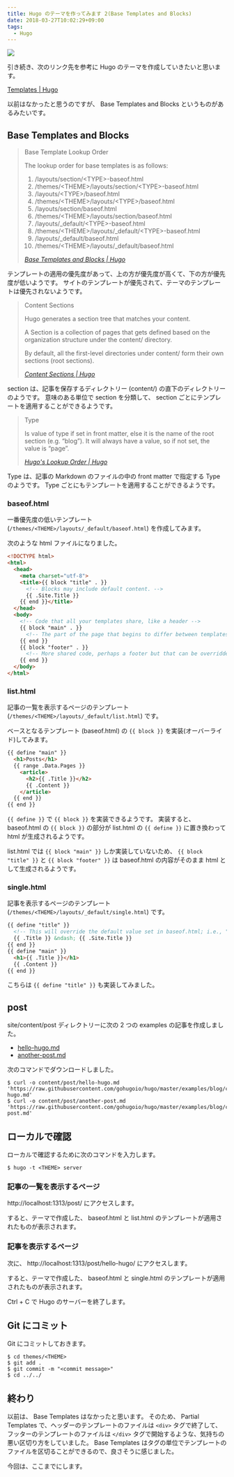 ```yaml
---
title: Hugo のテーマを作ってみます 2(Base Templates and Blocks)
date: 2018-03-27T10:02:29+09:00
tags:
  - Hugo
---
```


![](/img/116-01.png)

<!--more-->

引き続き、次のリンク先を参考に Hugo のテーマを作成していきたいと思います。

[Templates | Hugo](https://gohugo.io/templates/)

以前はなかったと思うのですが、 Base Templates and Blocks というものがあるみたいです。

## Base Templates and Blocks

> Base Template Lookup Order
>
> The lookup order for base templates is as follows:
>
> 1. /layouts/section/&lt;TYPE&gt;-baseof.html
> 1. /themes/&lt;THEME&gt;/layouts/section/&lt;TYPE&gt;-baseof.html
> 1. /layouts/&lt;TYPE&gt;/baseof.html
> 1. /themes/&lt;THEME&gt;/layouts/&lt;TYPE&gt;/baseof.html
> 1. /layouts/section/baseof.html
> 1. /themes/&lt;THEME&gt;/layouts/section/baseof.html
> 1. /layouts/_default/&lt;TYPE&gt;-baseof.html
> 1. /themes/&lt;THEME&gt;/layouts/_default/&lt;TYPE&gt;-baseof.html
> 1. /layouts/_default/baseof.html
> 1. /themes/&lt;THEME&gt;/layouts/_default/baseof.html
>
> <cite>[Base Templates and Blocks | Hugo](https://gohugo.io/templates/base/)</cite>

テンプレートの適用の優先度があって、上の方が優先度が高くて、下の方が優先度が低いようです。
サイトのテンプレートが優先されて、テーマのテンプレートは優先されないようです。

> Content Sections
>
> Hugo generates a section tree that matches your content.
>
> A Section is a collection of pages that gets defined based on the organization structure under the content/ directory.
>
> By default, all the first-level directories under content/ form their own sections (root sections).
>
> <cite>[Content Sections | Hugo](https://gohugo.io/content-management/sections/)</cite>

section は、記事を保存するディレクトリー (content/) の直下のディレクトリーのようです。
意味のある単位で section を分類して、 section ごとにテンプレートを適用することができるようです。

> Type
>
> Is value of type if set in front matter, else it is the name of the root section (e.g. “blog”). It will always have a value, so if not set, the value is “page”.
>
> <cite>[Hugo's Lookup Order | Hugo](https://gohugo.io/templates/lookup-order/)</cite>

Type は、記事の Markdown のファイルの中の front matter で指定する Type のようです。
Type ごとにもテンプレートを適用することができるようです。

### baseof.html

一番優先度の低いテンプレート (`/themes/<THEME>/layouts/_default/baseof.html`) を作成してみます。

次のような html ファイルになりました。

```html
<!DOCTYPE html>
<html>
  <head>
    <meta charset="utf-8">
    <title>{{ block "title" . }}
      <!-- Blocks may include default content. -->
      {{ .Site.Title }}
    {{ end }}</title>
  </head>
  <body>
    <!-- Code that all your templates share, like a header -->
    {{ block "main" . }}
      <!-- The part of the page that begins to differ between templates -->
    {{ end }}
    {{ block "footer" . }}
      <!-- More shared code, perhaps a footer but that can be overridden if need be in  -->
    {{ end }}
  </body>
</html>
```

### list.html

記事の一覧を表示するページのテンプレート (`/themes/<THEME>/layouts/_default/list.html`) です。

ベースとなるテンプレート (baseof.html) の `{{ block }}` を実装(オーバーライド)してみます。

```html
{{ define "main" }}
  <h1>Posts</h1>
  {{ range .Data.Pages }}
    <article>
      <h2>{{ .Title }}</h2>
      {{ .Content }}
    </article>
  {{ end }}
{{ end }}
```

`{{ define }}` で `{{ block }}` を実装できるようです。
実装すると、 baseof.html の `{{ block }}` の部分が list.html の `{{ define }}` に置き換わって html が生成されるようです。

list.html では `{{ block "main" }}` しか実装していないため、 `{{ block "title" }}` と `{{ block "footer" }}` は baseof.html の内容がそのまま html として生成されるようです。

### single.html

記事を表示するページのテンプレート (`/themes/<THEME>/layouts/_default/single.html`) です。

```html
{{ define "title" }}
  <!-- This will override the default value set in baseof.html; i.e., "{{.Site.Title}}" in the original example-->
  {{ .Title }} &ndash; {{ .Site.Title }}
{{ end }}
{{ define "main" }}
  <h1>{{ .Title }}</h1>
  {{ .Content }}
{{ end }}
```

こちらは `{{ define "title" }}` も実装してみました。

## post

site/content/post ディレクトリーに次の 2 つの examples の記事を作成しました。

* [hello-hugo.md](https://raw.githubusercontent.com/gohugoio/hugo/master/examples/blog/content/post/hello-hugo.md)
* [another-post.md](https://raw.githubusercontent.com/gohugoio/hugo/master/examples/blog/content/post/another-post.md)

次のコマンドでダウンロードしました。

```
$ curl -o content/post/hello-hugo.md 'https://raw.githubusercontent.com/gohugoio/hugo/master/examples/blog/content/post/hello-hugo.md'
$ curl -o content/post/another-post.md 'https://raw.githubusercontent.com/gohugoio/hugo/master/examples/blog/content/post/another-post.md'
```

## ローカルで確認

ローカルで確認するために次のコマンドを入力します。

```
$ hugo -t <THEME> server
```

### 記事の一覧を表示するページ

http://localhost:1313/post/ にアクセスします。

すると、テーマで作成した、 baseof.html と list.html のテンプレートが適用されたものが表示されます。

### 記事を表示するページ

次に、 http://localhost:1313/post/hello-hugo/ にアクセスします。

すると、テーマで作成した、 baseof.html と single.html のテンプレートが適用されたものが表示されます。

Ctrl + C で Hugo のサーバーを終了します。

## Git にコミット

Git にコミットしておきます。

```
$ cd themes/<THEME>
$ git add .
$ git commit -m "<commit message>"
$ cd ../../
```

## 終わり

以前は、 Base Templates はなかったと思います。
そのため、 Partial Templates で、ヘッダーのテンプレートのファイルは `<div>` タグで終了して、フッターのテンプレートのファイルは `</div>` タグで開始するような、気持ちの悪い区切り方をしていました。
Base Templates はタグの単位でテンプレートのファイルを区切ることができるので、良さそうに感じました。

今回は、ここまでにします。
